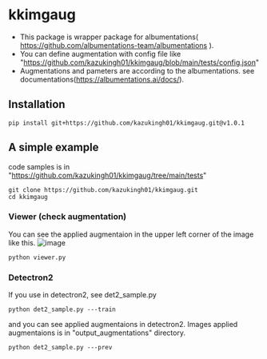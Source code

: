 # kkimgaug
- This package is wrapper package for albumentations( https://github.com/albumentations-team/albumentations ).
- You can define augmentation with config file like "https://github.com/kazukingh01/kkimgaug/blob/main/tests/config.json"
- Augmentations and pameters are according to the albumentations. see documentations(https://albumentations.ai/docs/). 

## Installation
```
pip install git+https://github.com/kazukingh01/kkimgaug.git@v1.0.1
```

## A simple example
code samples is in "https://github.com/kazukingh01/kkimgaug/tree/main/tests"
```
git clone https://github.com/kazukingh01/kkimgaug.git
cd kkimgaug
```

### Viewer (check augmentation)
You can see the applied augmentaion in the upper left corner of the image like this.
![image](https://i.imgur.com/2D8GxAY.png)
```
python viewer.py
```


### Detectron2
If you use in detectron2, see det2_sample.py
```
python det2_sample.py ---train
```
and you can see applied augmentaions in detectron2.
Images applied augmentaions is in "output_augmentations" directory.
```
python det2_sample.py ---prev
```
